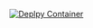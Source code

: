[![Deplpy Container](https://github.com/Therocking/domino/actions/workflows/docker-publish.yml/badge.svg)](https://github.com/Therocking/domino/actions/workflows/docker-publish.yml)
